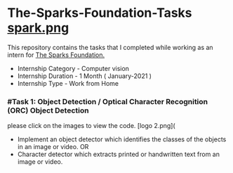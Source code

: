 # The-Sparks-Foundation-Tasks                                                    [spark.png](https://camo.githubusercontent.com/d61800e0293a2d29f1b65dd9284c0bc60d89fb98eca567ccfc9c34fd5d620119/68747470733a2f2f7777772e746865737061726b73666f756e646174696f6e73696e6761706f72652e6f72672f696d616765732f6c6f676f5f736d616c6c2e706e67)
This repository contains the tasks that I completed while working as an intern for [The Sparks Foundation.](https://www.thesparksfoundationsingapore.org/)

- Internship Category - Computer vision
- Internship Duration - 1 Month ( January-2021 )
- Internship Type - Work from Home


### #Task 1: Object Detection / Optical Character Recognition (ORC) Object Detection
  please click on the images to view the code.                                                                                    [logo 2.png](
  
- Implement an object detector which identifies the classes of the objects in
an image or video. OR
- Character detector which extracts printed or handwritten text from an
image or video.




